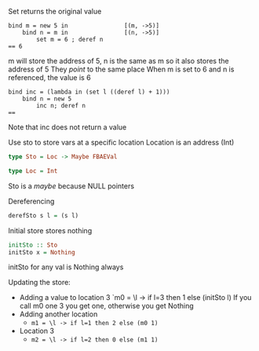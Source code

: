 Set returns the original value

```
bind m = new 5 in                [(m, ->5)]
	bind n = m in                [(n, ->5)]
		set m = 6 ; deref n      
== 6
```
m will store the address of 5, n is the same as m so it also stores the address of 5
They *point* to the same place
When m is set to 6 and n is referenced, the value is 6


```
bind inc = (lambda in (set l ((deref l) + 1)))
	bind n = new 5
		inc n; deref n
==
```
Note that inc does not return a value 

Use sto to store vars at a specific location
Location is an address (Int)
```haskell
type Sto = Loc -> Maybe FBAEVal

type Loc = Int
```
Sto is a *maybe* because NULL pointers


Dereferencing 
```haskell
derefSto s l = (s l)
```

Initial store stores nothing
```haskell
initSto :: Sto
initSto x = Nothing
```
initSto for any val is Nothing always

Updating the store:
- Adding a value to location 3
	`m0 = \l -> if l=3 then 1 else (initSto l) 
	If you call m0 one 3 you get one, otherwise you get Nothing
- Adding another location
	- `m1 = \l -> if l=1 then 2 else (m0 1)`
- Location 3
	- `m2 = \l -> if l=2 then 0 else (m1 1)`
	